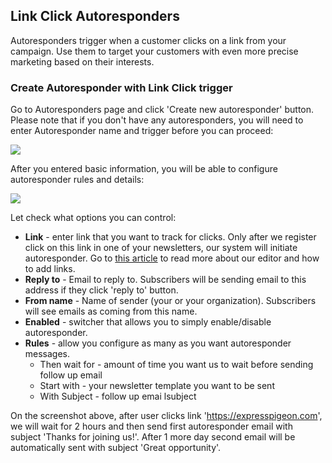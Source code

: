 ## Link Click Autoresponders

Autoresponders trigger when a customer clicks on a link from your campaign. Use them to target your customers with even more precise marketing based on their interests.

### Create Autoresponder with Link Click trigger

Go to Autoresponders page and click 'Create new autoresponder' button. Please note that if you don't have any autoresponders, you will need to enter Autoresponder name and trigger before you can proceed: 

![](images/autoresponders/responder_1.png)

After you entered basic information, you will be able to configure autoresponder rules and details:

![](images/autoresponders/responder_2.png)

Let check what options you can control:

* **Link** - enter link that you want to track for clicks. Only after we register click on this link in one of your newsletters, our system will initiate autoresponder. Go to [this article](../editor/creating-and-editing-newsletter.md) to read more about our editor and how to add links.
* **Reply to** - Email to reply to. Subscribers will be sending email to this address if they click 'reply to' button.
* **From name** - Name of sender (your or your organization). Subscribers will see emails as coming from this name.
* **Enabled** - switcher that allows you to simply enable/disable autoresponder.
* **Rules** - allow you configure as many as you want autoresponder messages. 
    * Then wait for - amount of time you want us to wait before sending follow up email
    * Start with - your newsletter template you want to be sent
    * With Subject - follow up emai lsubject


On the screenshot above, after user clicks link 'https://expresspigeon.com', we will wait for 2 hours and then send first autoresponder email with subject 'Thanks for joining us!'. After 1 more day second email will be automatically sent with subject 'Great opportunity'. 

